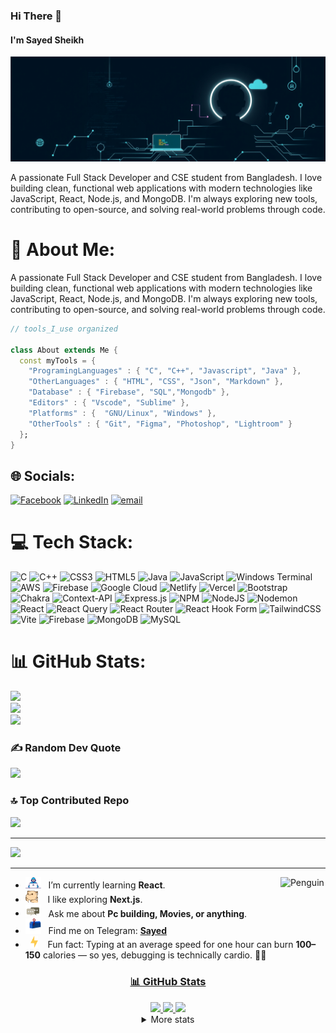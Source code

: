 ### Hi There 👋
#### I'm Sayed Sheikh 
![I'm Sayed Sheikh ](https://raw.githubusercontent.com/SayedSheikh/SayedSheikh/refs/heads/main/artwork.png)

A passionate Full Stack Developer and CSE student from Bangladesh. I love building clean, functional web applications with modern technologies like JavaScript, React, Node.js, and MongoDB. I'm always exploring new tools, contributing to open-source, and solving real-world problems through code.


# 💫 About Me:
A passionate Full Stack Developer and CSE student from Bangladesh. I love building clean, functional web applications with modern technologies like JavaScript, React, Node.js, and MongoDB. I'm always exploring new tools, contributing to open-source, and solving real-world problems through code.

```dart
// tools_I_use organized

class About extends Me { 
  const myTools = {  
    "ProgramingLanguages" : { "C", "C++", "Javascript", "Java" },
    "OtherLanguages" : { "HTML", "CSS", "Json", "Markdown" },
    "Database" : { "Firebase", "SQL","Mongodb" },
    "Editors" : { "Vscode", "Sublime" },
    "Platforms" : {  "GNU/Linux", "Windows" },
    "OtherTools" : { "Git", "Figma", "Photoshop", "Lightroom" }
  };
}
```


## 🌐 Socials:
[![Facebook](https://img.shields.io/badge/Facebook-%231877F2.svg?logo=Facebook&logoColor=white)](https://facebook.com/https://www.facebook.com/sayed.sheikh.413765) [![LinkedIn](https://img.shields.io/badge/LinkedIn-%230077B5.svg?logo=linkedin&logoColor=white)](https://linkedin.com/in/https://www.linkedin.com/in/sayed-sheikh) [![email](https://img.shields.io/badge/Email-D14836?logo=gmail&logoColor=white)](mailto:sayedsheikh9@gmail.com) 

# 💻 Tech Stack:
![C](https://img.shields.io/badge/c-%2300599C.svg?style=flat&logo=c&logoColor=white) ![C++](https://img.shields.io/badge/c++-%2300599C.svg?style=flat&logo=c%2B%2B&logoColor=white) ![CSS3](https://img.shields.io/badge/css3-%231572B6.svg?style=flat&logo=css3&logoColor=white) ![HTML5](https://img.shields.io/badge/html5-%23E34F26.svg?style=flat&logo=html5&logoColor=white) ![Java](https://img.shields.io/badge/java-%23ED8B00.svg?style=flat&logo=openjdk&logoColor=white) ![JavaScript](https://img.shields.io/badge/javascript-%23323330.svg?style=flat&logo=javascript&logoColor=%23F7DF1E) ![Windows Terminal](https://img.shields.io/badge/Windows%20Terminal-%234D4D4D.svg?style=flat&logo=windows-terminal&logoColor=white) ![AWS](https://img.shields.io/badge/AWS-%23FF9900.svg?style=flat&logo=amazon-aws&logoColor=white) ![Firebase](https://img.shields.io/badge/firebase-%23039BE5.svg?style=flat&logo=firebase) ![Google Cloud](https://img.shields.io/badge/GoogleCloud-%234285F4.svg?style=flat&logo=google-cloud&logoColor=white) ![Netlify](https://img.shields.io/badge/netlify-%23000000.svg?style=flat&logo=netlify&logoColor=#00C7B7) ![Vercel](https://img.shields.io/badge/vercel-%23000000.svg?style=flat&logo=vercel&logoColor=white) ![Bootstrap](https://img.shields.io/badge/bootstrap-%238511FA.svg?style=flat&logo=bootstrap&logoColor=white) ![Chakra](https://img.shields.io/badge/chakra-%234ED1C5.svg?style=flat&logo=chakraui&logoColor=white) ![Context-API](https://img.shields.io/badge/Context--Api-000000?style=flat&logo=react) ![Express.js](https://img.shields.io/badge/express.js-%23404d59.svg?style=flat&logo=express&logoColor=%2361DAFB) ![NPM](https://img.shields.io/badge/NPM-%23CB3837.svg?style=flat&logo=npm&logoColor=white) ![NodeJS](https://img.shields.io/badge/node.js-6DA55F?style=flat&logo=node.js&logoColor=white) ![Nodemon](https://img.shields.io/badge/NODEMON-%23323330.svg?style=flat&logo=nodemon&logoColor=%BBDEAD) ![React](https://img.shields.io/badge/react-%2320232a.svg?style=flat&logo=react&logoColor=%2361DAFB) ![React Query](https://img.shields.io/badge/-React%20Query-FF4154?style=flat&logo=react%20query&logoColor=white) ![React Router](https://img.shields.io/badge/React_Router-CA4245?style=flat&logo=react-router&logoColor=white) ![React Hook Form](https://img.shields.io/badge/React%20Hook%20Form-%23EC5990.svg?style=flat&logo=reacthookform&logoColor=white) ![TailwindCSS](https://img.shields.io/badge/tailwindcss-%2338B2AC.svg?style=flat&logo=tailwind-css&logoColor=white) ![Vite](https://img.shields.io/badge/vite-%23646CFF.svg?style=flat&logo=vite&logoColor=white) ![Firebase](https://img.shields.io/badge/firebase-a08021?style=flat&logo=firebase&logoColor=ffcd34) ![MongoDB](https://img.shields.io/badge/MongoDB-%234ea94b.svg?style=flat&logo=mongodb&logoColor=white) ![MySQL](https://img.shields.io/badge/mysql-4479A1.svg?style=flat&logo=mysql&logoColor=white)
# 📊 GitHub Stats:
![](https://github-readme-stats.vercel.app/api?username=SayedSheikh&theme=radical&hide_border=false&include_all_commits=false&count_private=false)<br/>
![](https://nirzak-streak-stats.vercel.app/?user=SayedSheikh&theme=radical&hide_border=false)<br/>
![](https://github-readme-stats.vercel.app/api/top-langs/?username=SayedSheikh&theme=radical&hide_border=false&include_all_commits=false&count_private=false&layout=compact)

### ✍️ Random Dev Quote
![](https://quotes-github-readme.vercel.app/api?type=horizontal&theme=radical)

### 🔝 Top Contributed Repo
![](https://github-contributor-stats.vercel.app/api?username=SayedSheikh&limit=5&theme=dark&combine_all_yearly_contributions=true)

---
[![](https://visitcount.itsvg.in/api?id=SayedSheikh&icon=0&color=0)](https://visitcount.itsvg.in)

---

-  <img alt="GIF" src="https://github.com/SayedSheikh/SayedSheikh/blob/main/photos/Developer.gif" width="25" /> &nbsp; I’m currently learning **React**. <img align="right" src="https://raw.githubusercontent.com/Tarikul-Islam-Anik/Animated-Fluent-Emojis/master/Emojis/Animals/Penguin.png" alt="Penguin" width="15%" /><br>
- <img src="https://github.com/SayedSheikh/SayedSheikh/blob/main/photos/hyperkitty.gif?raw=true" width="20" />&nbsp;&nbsp;&nbsp; I like exploring **Next.js**. <br>
- <img src="https://github.com/SayedSheikh/SayedSheikh/blob/main/photos/message.gif?raw=true" width="25" />&nbsp;&nbsp; Ask me about **Pc building, Movies, or anything**. <br>
- <img src="https://github.com/SayedSheikh/SayedSheikh/blob/main/photos/letterbox.gif?raw=true" width="25" /> &nbsp; Find me on Telegram: **[Sayed](https://t.me/SayedSheikh9)**<br>
- &nbsp;&nbsp;<img src="https://github.com/SayedSheikh/SayedSheikh/blob/main/photos/lightning.gif?raw=true" width="12" />&nbsp;&nbsp;&nbsp;&nbsp;Fun fact: Typing at an average speed for one hour can burn **100–150** calories — so yes, debugging is technically cardio. 🧠💪<br>

<div align="center" >
<a  href="https://github.com/SayedSheikh">

### 📊 GitHub Stats

<img src="https://raw.githubusercontent.com/SayedSheikh/github-profile-summary-cards/master/profile-summary-card-output/nord_dark/3-stats.svg" width="32.5%">
<img src="https://raw.githubusercontent.com/SayedSheikh/github-profile-summary-cards/master/profile-summary-card-output/nord_dark/1-repos-per-language.svg" width="32.5%">
<img src="https://raw.githubusercontent.com/SayedSheikh/github-profile-summary-cards/master/profile-summary-card-output/nord_dark/2-most-commit-language.svg" width="32.5%">


</a>

<details>
  <summary>More stats</summary>
  
<img src="https://raw.githubusercontent.com/SayedSheikh/github-profile-summary-cards/master/profile-summary-card-output/nord_dark/0-profile-details.svg" />

</details>
  


<!--img src="https://github.com/SP-XD/SP-XD/blob/main/images/this_page_is.gif?raw=true"  width="40%"/-->

</div>

<!-- Proudly created with GPRM ( https://gprm.itsvg.in ) -->


